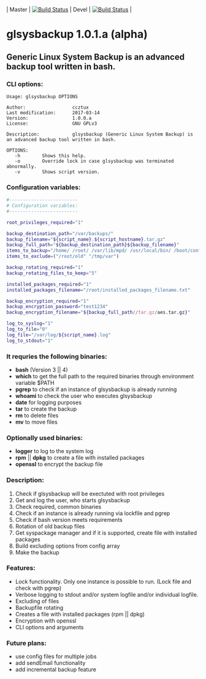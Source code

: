 | Master | [![Build Status](https://travis-ci.org/ccztux/glsysbackup.svg?branch=master)](https://travis-ci.org/ccztux/glsysbackup) | Devel  | [![Build Status](https://travis-ci.org/ccztux/glsysbackup.svg?branch=devel)](https://travis-ci.org/ccztux/glsysbackup) |



# glsysbackup 1.0.1.a (alpha)
## Generic Linux System Backup is an advanced backup tool written in bash.



### CLI options:
```
Usage: glsysbackup OPTIONS

Author:                 ccztux
Last modification:      2017-03-14
Version:                1.0.0.a
License:                GNU GPLv3

Description:            glsysbackup (Generic Linux System Backup) is an advanced backup tool written in bash.

OPTIONS:
   -h        Shows this help.
   -o	     Override lock in case glsysbackup was terminated abnormally.
   -v        Shows script version.
```



### Configuration variables:
```bash
#-------------------------
# Configuration variables:
#-------------------------

root_privileges_required="1"

backup_destination_path="/var/backups/"
backup_filename="${script_name}.${script_hostname}.tar.gz"
backup_full_path="${backup_destination_path}${backup_filename}"
items_to_backup="/home/ /root/ /var/lib/mpd/ /usr/local/bin/ /boot/config.txt"
items_to_exclude=("/root/old" "/tmp/var")

backup_rotating_required="1"
backup_rotating_files_to_keep="5"

installed_packages_required="1"
installed_packages_filename="/root/installed_packages_filename.txt"

backup_encryption_required="1"
backup_encryption_password="test1234"
backup_encryption_filename="${backup_full_path//tar.gz/aes.tar.gz}"

log_to_syslog="1"
log_to_file="0"
log_file="/var/log/${script_name}.log"
log_to_stdout="1"
```



### It requries the following binaries:
- **bash** (Version 3 || 4)
- **which** to get the full path to the required binaries through environment variable $PATH
- **pgrep** to check if an instance of glsysbackup is already running
- **whoami** to check the user who executes glsysbackup
- **date** for logging purposes
- **tar** to create the backup
- **rm** to delete files
- **mv** to move files



### Optionally used binaries:
- **logger** to log to the system log
- **rpm** || **dpkg** to create a file with installed packages
- **openssl** to encrypt the backup file



### Description:
1. Check if glsysbackup will be exectuted with root privileges
2. Get and log the user, who starts glsysbackup
3. Check required, common binaries
4. Check if an instance is already running via lockfile and pgrep
5. Check if bash version meets requirements
6. Rotation of old backup files
7. Get syspackage manager and if it is supported, create file with installed packages
8. Build excluding options from config array
9. Make the backup



### Features:
- Lock functionality. Only one instance is possible to run. (Lock file and check with pgrep)
- Verbose logging to stdout and/or system logfile and/or individual logfile.
- Excluding of files
- Backupfile rotating
- Creates a file with installed packages (rpm || dpkg)
- Encryption with openssl
- CLI options and arguments



### Future plans:
- use config files for multiple jobs
- add sendEmail functionality
- add incremental backup feature
